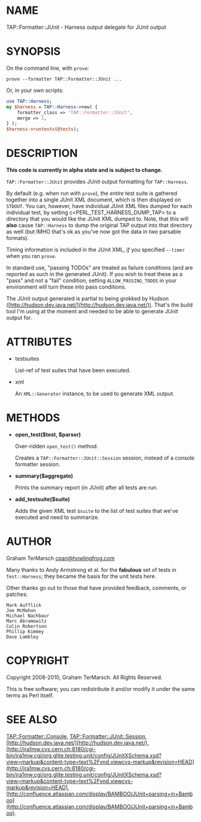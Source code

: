 # NAME

TAP::Formatter::JUnit - Harness output delegate for JUnit output

# SYNOPSIS

On the command line, with `prove`:

```
prove --formatter TAP::Formatter::JUnit ...
```

Or, in your own scripts:

```perl
use TAP::Harness;
my $harness = TAP::Harness->new( {
    formatter_class => 'TAP::Formatter::JUnit',
    merge => 1,
} );
$harness->runtests(@tests);
```

# DESCRIPTION

**This code is currently in alpha state and is subject to change.**

`TAP::Formatter::JUnit` provides JUnit output formatting for `TAP::Harness`.

By default (e.g. when run with `prove`), the _entire_ test suite is gathered
together into a single JUnit XML document, which is then displayed on `STDOUT`.
You can, however, have individual JUnit XML files dumped for each individual
test, by setting c<PERL\_TEST\_HARNESS\_DUMP\_TAP> to a directory that you would
like the JUnit XML dumped to.  Note, that this will **also** cause
`TAP::Harness` to dump the original TAP output into that directory as well (but
IMHO that's ok as you've now got the data in two parsable formats).

Timing information is included in the JUnit XML, _if_ you specified `--timer`
when you ran `prove`.

In standard use, "passing TODOs" are treated as failure conditions (and are
reported as such in the generated JUnit).  If you wish to treat these as a
"pass" and not a "fail" condition, setting `ALLOW_PASSING_TODOS` in your
environment will turn these into pass conditions.

The JUnit output generated is partial to being grokked by Hudson
([http://hudson.dev.java.net/](http://hudson.dev.java.net/)).  That's the build tool I'm using at the
moment and needed to be able to generate JUnit output for.

# ATTRIBUTES

- testsuites

    List-ref of test suites that have been executed.

- xml

    An `XML::Generator` instance, to be used to generate XML output.

# METHODS

- **open\_test($test, $parser)**

    Over-ridden `open_test()` method.

    Creates a `TAP::Formatter::JUnit::Session` session, instead of a console
    formatter session.

- **summary($aggregate)**

    Prints the summary report (in JUnit) after all tests are run.

- **add\_testsuite($suite)**

    Adds the given XML test `$suite` to the list of test suites that we've
    executed and need to summarize.

# AUTHOR

Graham TerMarsch <cpan@howlingfrog.com>

Many thanks to Andy Armstrong et al. for the **fabulous** set of tests in
`Test::Harness`; they became the basis for the unit tests here.

Other thanks go out to those that have provided feedback, comments, or patches:

```
Mark Aufflick
Joe McMahon
Michael Nachbaur
Marc Abramowitz
Colin Robertson
Phillip Kimmey
Dave Lambley
```

# COPYRIGHT

Copyright 2008-2010, Graham TerMarsch.  All Rights Reserved.

This is free software; you can redistribute it and/or modify it under the same
terms as Perl itself.

# SEE ALSO

[TAP::Formatter::Console](https://metacpan.org/pod/TAP%3A%3AFormatter%3A%3AConsole),
[TAP::Formatter::JUnit::Session](https://metacpan.org/pod/TAP%3A%3AFormatter%3A%3AJUnit%3A%3ASession),
[http://hudson.dev.java.net/](http://hudson.dev.java.net/),
[http://jra1mw.cvs.cern.ch:8180/cgi-bin/jra1mw.cgi/org.glite.testing.unit/config/JUnitXSchema.xsd?view=markup&content-type=text%2Fvnd.viewcvs-markup&revision=HEAD](http://jra1mw.cvs.cern.ch:8180/cgi-bin/jra1mw.cgi/org.glite.testing.unit/config/JUnitXSchema.xsd?view=markup&content-type=text%2Fvnd.viewcvs-markup&revision=HEAD),
[http://confluence.atlassian.com/display/BAMBOO/JUnit+parsing+in+Bamboo](http://confluence.atlassian.com/display/BAMBOO/JUnit+parsing+in+Bamboo).
